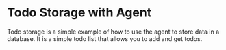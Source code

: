# Todo Storage with Agent

Todo storage is a simple example of how to use the agent to store data in 
a database. It is a simple todo list that allows you to add and get todos.




